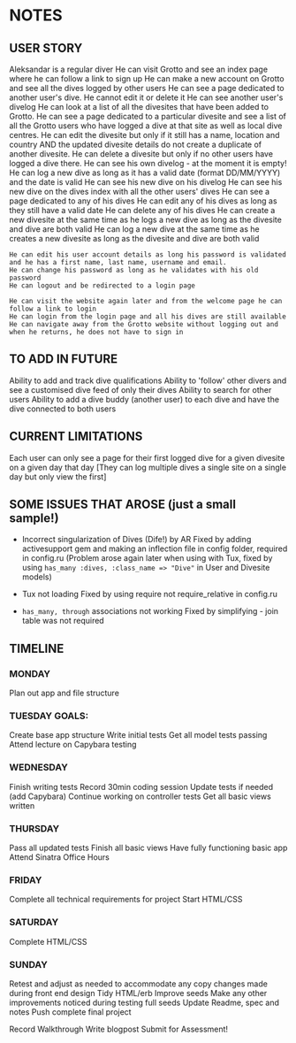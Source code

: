 # NOTES

## USER STORY
Aleksandar is a regular diver
    He can visit Grotto and see an index page where he can follow a link to sign up
    He can make a new account on Grotto and see all the dives logged by other users
    He can see a page dedicated to another user's dive. He cannot edit it or delete it
    He can see another user's divelog
    He can look at a list of all the divesites that have been added to Grotto.
    He can see a page dedicated to a particular divesite and see a list of all the Grotto users who have logged a dive at that site as well as local dive centres.
    He can edit the divesite but only if it still has a name, location and country AND the updated divesite details do not create a duplicate of another divesite.
    He can delete a divesite but only if no other users have logged a dive there.
    He can see his own divelog - at the moment it is empty!
    He can log a new dive as long as it has a valid date (format DD/MM/YYYY) and the date is valid
    He can see his new dive on his divelog
    He can see his new dive on the dives index with all the other users' dives
    He can see a page dedicated to any of his dives
    He can edit any of his dives as long as they still have a valid date
    He can delete any of his dives
    He can create a new divesite at the same time as he logs a new dive as long as the divesite and dive are both valid
    He can log a new dive at the same time as he creates a new divesite as long as the divesite and dive are both valid

    He can edit his user account details as long his password is validated and he has a first name, last name, username and email.
    He can change his password as long as he validates with his old password
    He can logout and be redirected to a login page

    He can visit the website again later and from the welcome page he can follow a link to login
    He can login from the login page and all his dives are still available
    He can navigate away from the Grotto website without logging out and when he returns, he does not have to sign in


## TO ADD IN FUTURE
Ability to add and track dive qualifications
Ability to 'follow' other divers and see a customised dive feed of only their dives
Ability to search for other users
Ability to add a dive buddy (another user) to each dive and have the dive connected to both users

## CURRENT LIMITATIONS
Each user can only see a page for their first logged dive for a given divesite on a given day that day [They can log multiple dives a single site on a single day but only view the first]


## SOME ISSUES THAT AROSE (just a small sample!)
+ Incorrect singularization of Dives (Dife!) by AR
Fixed by adding activesupport gem and making an inflection file in config folder, required in config.ru
(Problem arose again later when using with Tux, fixed by using `has_many :dives, :class_name => "Dive"` in User and Divesite models)

+ Tux not loading
Fixed by using require not require_relative in config.ru

+ `has_many, through` associations not working
Fixed by simplifying - join table was not required


## TIMELINE

### MONDAY
Plan out app and file structure

### TUESDAY GOALS:
Create base app structure
Write initial tests
Get all model tests passing
Attend lecture on Capybara testing

### WEDNESDAY
Finish writing tests
Record 30min coding session
Update tests if needed (add Capybara)
Continue working on controller tests
Get all basic views written

### THURSDAY
Pass all updated tests
Finish all basic views
Have fully functioning basic app
Attend Sinatra Office Hours

### FRIDAY
Complete all technical requirements for project
Start HTML/CSS

### SATURDAY
Complete HTML/CSS

### SUNDAY
Retest and adjust as needed to accommodate any copy changes made during front end design
Tidy HTML/erb
Improve seeds
Make any other improvements noticed during testing full seeds
Update Readme, spec and notes
Push complete final project


Record Walkthrough
Write blogpost
Submit for Assessment!
